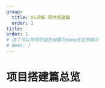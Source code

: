 ```yaml
---
group:
  title: 01详解-项目搭建篇
  order: 1
title: 
order: 1
# 这个可以将写的组件设置为demo在右侧展示
# demo: /
---
```


# 项目搭建篇总览


